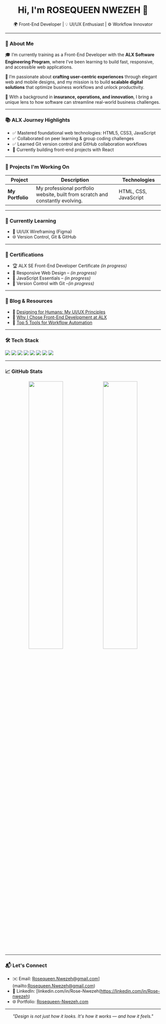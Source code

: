 <h1 align="center">Hi, I'm ROSEQUEEN NWEZEH 👋</h1>
<p align="center">
  🌍 Front-End Developer | 💡 UI/UX Enthusiast | ⚙️ Workflow Innovator
</p>

---

### 🔹 About Me

🎓 I’m currently training as a Front-End Developer with the **ALX Software Engineering Program**, where I’ve been learning to build fast, responsive, and accessible web applications.

🌟 I’m passionate about **crafting user-centric experiences** through elegant web and mobile designs, and my mission is to build **scalable digital solutions** that optimize business workflows and unlock productivity.

💼 With a background in **insurance, operations, and innovation**, I bring a unique lens to how software can streamline real-world business challenges.

---

### 📚 ALX Journey Highlights

- ✅ Mastered foundational web technologies: HTML5, CSS3, JavaScript
- ✅ Collaborated on peer learning & group coding challenges
- ✅ Learned Git version control and GitHub collaboration workflows
- 🚀 Currently building front-end projects with React

---

### 🚀 Projects I'm Working On

| Project | Description | Technologies |
|--------|-------------|--------------|
| **My Portfolio** | My professional portfolio website, built from scratch and constantly evolving. | HTML, CSS, JavaScript |

---

### 🧠 Currently Learning

- 🎨 UI/UX Wireframing (Figma)
- 🌐 Version Control, Git & GitHub

---

### 📜 Certifications

- 🏆 ALX SE Front-End Developer Certificate *(in progress)*
- 📜 Responsive Web Design – *(in progress)*
- 📜 JavaScript Essentials – *(in progress)*
- 📜 Version Control with Git –*(in progress)*

---

### 📝 Blog & Resources

- 📖 [Designing for Humans: My UI/UX Principles](https://medium.com/@ogbogboemmanuelchuks/designing-for-humans-7-psychology-principles-every-ui-ux-designer-must-know-b72399f06a61)
- 💬 [Why I Chose Front-End Development at ALX](https://www.alxafrica.com/programme/front-end-web-development/)
- 📌 [Top 5 Tools for Workflow Automation](https://www.youtube.com/watch?v=VbYHxB4Nye8#:~:text=number%20one%20we%20have%20Zapier%20zapier%20is,favorite%20apps%20making%20them%20work%20together%20automatically.&text=when%20it%20comes%20to%20pricing%20unlike%20expensive,$9%20a%20month%20much%20cheaper%20than%20Zapier.)

---

### 🛠️ Tech Stack

<p>
  <img src="https://img.shields.io/badge/HTML5-E34F26?style=flat-square&logo=html5&logoColor=white"/>
  <img src="https://img.shields.io/badge/CSS3-1572B6?style=flat-square&logo=css3&logoColor=white"/>
  <img src="https://img.shields.io/badge/JavaScript-F7DF1E?style=flat-square&logo=javascript&logoColor=black"/>
  <img src="https://img.shields.io/badge/React-20232A?style=flat-square&logo=react&logoColor=61DAFB"/>
  <img src="https://img.shields.io/badge/Tailwind_CSS-38B2AC?style=flat-square&logo=tailwind-css&logoColor=white"/>
  <img src="https://img.shields.io/badge/Figma-F24E1E?style=flat-square&logo=figma&logoColor=white"/>
  <img src="https://img.shields.io/badge/Git-F05032?style=flat-square&logo=git&logoColor=white"/>
  <img src="https://img.shields.io/badge/GitHub-181717?style=flat-square&logo=github&logoColor=white"/>
</p>

---

### 📈 GitHub Stats

<p align="center">
  <img src="https://github-readme-stats.vercel.app/api?username=RNwezeh&show_icons=true&theme=radical" width="47%"/>
  <img src="https://github-readme-streak-stats.herokuapp.com/?user=RNwezeh&theme=radical" width="47%"/>
</p>

---

### 📬 Let's Connect

- ✉️ Email: Rosequeen.Nwezeh@gmail.com](mailto:Rosequeen.Nwezeh@gmail.com)
- 💼 LinkedIn: [linkedin.com/in/Rose-Nwezeh(https://linkedin.com/in/Rose-nwezeh)
- 🌐 Portfolio: [Rosequeen-Nwezeh.com](https://bit.ly/Rosequeennwezeh)

---

<p align="center"><i>"Design is not just how it looks. It's how it works — and how it feels."</i></p>
